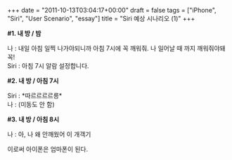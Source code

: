 +++
date = "2011-10-13T03:04:17+00:00"
draft = false
tags = ["iPhone", "Siri", "User Scenario", "essay"]
title = "Siri 예상 시나리오 (1)"
+++
<p><strong>#1. 내 방 / 밤</strong></p>&#13;
<p>나 : 내일 아침 일찍 나가야되니까 아침 7시에 꼭 깨워줘. 나 일어날 때 까지 깨워줘야돼 꼭!<br />Siri : 아침 7시 알람 설정합니다.</p>&#13;
&#13;
<p><strong>#2. 내 방 / 아침 7시</strong></p>&#13;
<p>Siri : *따르르르르릉*<br />나 : (미동도 안 함) </p>&#13;
&#13;
<p><strong>#3. 내 방 / 아침 8시</strong></p>&#13;
<p>나 : 아, 나 왜 안깨웠어 이 개객기</p>&#13;
&#13;
<p>이로써 아이폰은 엄마폰이 된다.</p> 